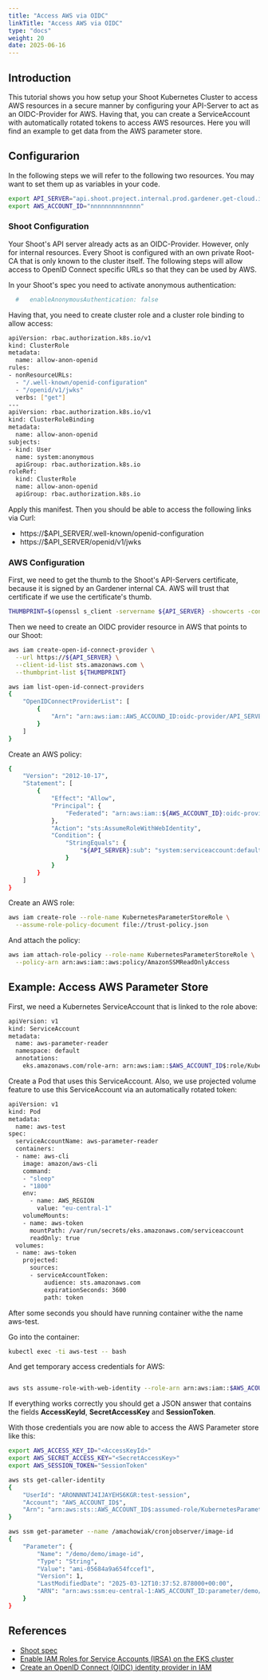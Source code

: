 ```yaml
---
title: "Access AWS via OIDC"
linkTitle: "Access AWS via OIDC"
type: "docs"
weight: 20
date: 2025-06-16
---
```


## Introduction

This tutorial shows you how setup your Shoot Kubernetes Cluster to access AWS resources
in a secure manner by configuring your API-Server to act as an OIDC-Provider for AWS.
Having that, you can create a ServiceAccount with automatically rotated tokens to access
AWS resources. Here you will find an example to get data from the AWS parameter store.


## Configurarion


In the following steps we will refer to the following two resources. You may want to set them up
as variables in your code.

```bash
export API_SERVER="api.shoot.project.internal.prod.gardener.get-cloud.io"
export AWS_ACCOUNT_ID="nnnnnnnnnnnnnn"
```

### Shoot Configuration

Your Shoot's API server already acts as an OIDC-Provider. However, only for internal resources. Every Shoot is
configured with an own private Root-CA that is only known to the cluster itself. The following steps will
allow access to OpenID Connect specific URLs so that they can be used by AWS.

In your Shoot's spec you need to activate anonymous authentication:

```bash
  #   enableAnonymousAuthentication: false
  ```

Having that, you need to create cluster role and a cluster role binding to allow access:

```bash
apiVersion: rbac.authorization.k8s.io/v1
kind: ClusterRole
metadata:
  name: allow-anon-openid
rules:
- nonResourceURLs:
  - "/.well-known/openid-configuration"
  - "/openid/v1/jwks"
  verbs: ["get"]
---
apiVersion: rbac.authorization.k8s.io/v1
kind: ClusterRoleBinding
metadata:
  name: allow-anon-openid
subjects:
- kind: User
  name: system:anonymous
  apiGroup: rbac.authorization.k8s.io
roleRef:
  kind: ClusterRole
  name: allow-anon-openid
  apiGroup: rbac.authorization.k8s.io
```

Apply this manifest. Then you should be able to access the following links via Curl:

* https://$API_SERVER/.well-known/openid-configuration
* https://$API_SERVER/openid/v1/jwks


### AWS Configuration

First, we need to get the thumb to the Shoot's API-Servers certificate, because it is signed by an Gardener internal CA. AWS will trust that certificate if we use the certificate's thumb.

```bash
THUMBPRINT=$(openssl s_client -servername ${API_SERVER} -showcerts -connect ${API_SERVER}:443 < /dev/null 2>/dev/null | openssl x509 -fingerprint -noout -sha1 | cut -d'=' -f2 | sed -e "s/://g")
```

Then we need to create an OIDC provider resource in AWS that points to our Shoot:

```bash
aws iam create-open-id-connect-provider \
  --url https://${API_SERVER} \
  --client-id-list sts.amazonaws.com \
  --thumbprint-list ${THUMBPRINT}
```

```bash
aws iam list-open-id-connect-providers
{
    "OpenIDConnectProviderList": [
        {
            "Arn": "arn:aws:iam::AWS_ACCOUND_ID:oidc-provider/API_SERVER"
        }
    ]
}
```

Create an AWS policy:

```bash
{
    "Version": "2012-10-17",
    "Statement": [
        {
            "Effect": "Allow",
            "Principal": {
                "Federated": "arn:aws:iam::${AWS_ACCOUNT_ID}:oidc-provider/${API_SERVER}"
            },
            "Action": "sts:AssumeRoleWithWebIdentity",
            "Condition": {
                "StringEquals": {
                    "${API_SERVER}:sub": "system:serviceaccount:default:aws-parameter-reader"
                }
            }
        }
    ]
}
```

Create an AWS role:

```bash
aws iam create-role --role-name KubernetesParameterStoreRole \
  --assume-role-policy-document file://trust-policy.json
```

And attach the policy:

```bash
aws iam attach-role-policy --role-name KubernetesParameterStoreRole \
  --policy-arn arn:aws:iam::aws:policy/AmazonSSMReadOnlyAccess
```

## Example: Access AWS Parameter Store

First, we need a Kubernetes ServiceAccount that is linked to the role above:

```bash
apiVersion: v1
kind: ServiceAccount
metadata:
  name: aws-parameter-reader
  namespace: default
  annotations:
    eks.amazonaws.com/role-arn: arn:aws:iam::$AWS_ACCOUNT_ID$:role/KubernetesParameterStoreRole
```

Create a Pod that uses this ServiceAccount. Also, we use projected volume feature to use this ServiceAccount via an automatically rotated token:

```bash
apiVersion: v1
kind: Pod
metadata:
  name: aws-test
spec:
  serviceAccountName: aws-parameter-reader
  containers:
  - name: aws-cli
    image: amazon/aws-cli
    command:
    - "sleep"
    - "1800"
    env:
      - name: AWS_REGION
        value: "eu-central-1"
    volumeMounts:
    - name: aws-token
      mountPath: /var/run/secrets/eks.amazonaws.com/serviceaccount
      readOnly: true
  volumes:
  - name: aws-token
    projected:
      sources:
      - serviceAccountToken:
          audience: sts.amazonaws.com
          expirationSeconds: 3600
          path: token
```

After some seconds you should have running container withe the name aws-test.

Go into the container:

```bash
kubectl exec -ti aws-test -- bash
```

And get temporary access credentials for AWS:

```bash

aws sts assume-role-with-web-identity --role-arn arn:aws:iam::$AWS_ACOUNT_ID$:role/KubernetesParameterStoreRole  --role-session-name test-session --web-identity-token "$(cat /var/run/secrets/eks.amazonaws.com/serviceaccount/token)"
```

If everything works correctly you should get a JSON answer that contains the fields **AccessKeyId**, **SecretAccessKey** and **SessionToken**.

With those credentials you are now able to access the AWS Parameter store like this:

```bash
export AWS_ACCESS_KEY_ID="<AccessKeyId>"
export AWS_SECRET_ACCESS_KEY="<SecretAccessKey>"
export AWS_SESSION_TOKEN="SessionToken"

aws sts get-caller-identity
{
    "UserId": "ARONNNNTJ4IJAYEHS6KGR:test-session",
    "Account": "AWS_ACCOUNT_ID$",
    "Arn": "arn:aws:sts::AWS_ACCOUNT_ID$:assumed-role/KubernetesParameterStoreRole/test-session"
}

aws ssm get-parameter --name /amachowiak/cronjobserver/image-id
{
    "Parameter": {
        "Name": "/demo/demo/image-id",
        "Type": "String",
        "Value": "ami-05684a9a654fccef1",
        "Version": 1,
        "LastModifiedDate": "2025-03-12T10:37:52.878000+00:00",
        "ARN": "arn:aws:ssm:eu-central-1:AWS_ACCOUNT_ID:parameter/demo/demo/image-id"
    }
}
```

## References

* [Shoot spec](https://github.com/gardener/gardener/blob/master/example/90-shoot.yaml#L230)
* [Enable IAM Roles for Service Accounts (IRSA) on the EKS cluster](https://docs.aws.amazon.com/emr/latest/EMR-on-EKS-DevelopmentGuide/setting-up-enable-IAM-service-accounts.html)
* [Create an OpenID Connect (OIDC) identity provider in IAM](https://docs.aws.amazon.com/IAM/latest/UserGuide/id_roles_providers_create_oidc.html)
